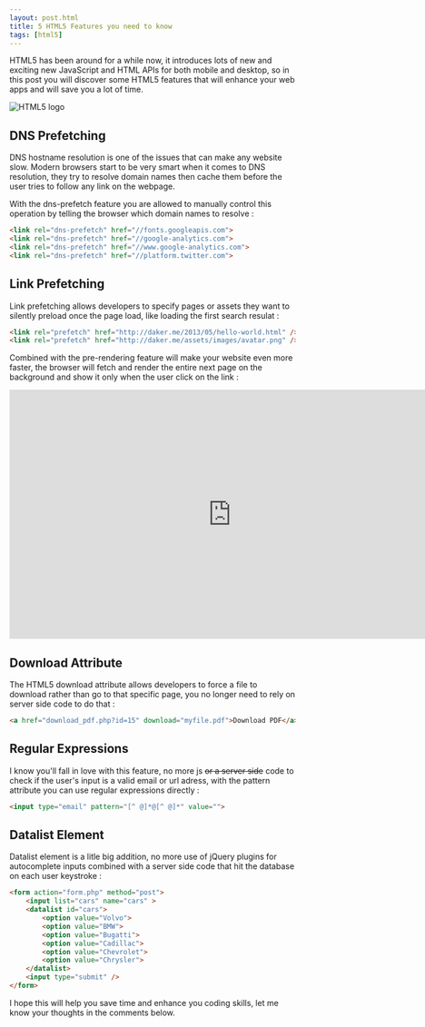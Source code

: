 ```yaml
---
layout: post.html
title: 5 HTML5 Features you need to know
tags: [html5]
---
```

HTML5 has been around for a while now, it introduces lots of new and exciting new JavaScript and HTML APIs for both mobile and desktop, so in this post you will discover some HTML5 features that will enhance your web apps and will save you a lot of time.

![HTML5 logo](/assets/posts/html5-logo.png)

## DNS Prefetching

DNS hostname resolution is one of the issues that can make any website slow. Modern browsers start to be very smart when it comes to DNS resolution, they try to resolve domain names then cache them before the user tries to follow any link on the webpage.

With the dns-prefetch feature you are allowed to manually control this operation by telling the browser which domain names to resolve :

``` html
<link rel="dns-prefetch" href="//fonts.googleapis.com">
<link rel="dns-prefetch" href="//google-analytics.com">
<link rel="dns-prefetch" href="//www.google-analytics.com">
<link rel="dns-prefetch" href="//platform.twitter.com">
```

## Link Prefetching

Link prefetching allows developers to specify pages or assets they want to silently preload once the page load, like loading the first search resulat :

``` html
<link rel="prefetch" href="http://daker.me/2013/05/hello-world.html" />
<link rel="prefetch" href="http://daker.me/assets/images/avatar.png" />
```

Combined with the pre-rendering feature will make your website even more faster, the browser will fetch and render the entire next page on the background and show it only when the user click on the link :

<iframe width="780" height="439" src="https://www.youtube.com/embed/_Jn93FDx9oI" frameborder="0" allowfullscreen></iframe>

## Download Attribute

The HTML5 download attribute allows developers to force a file to download rather than go to that specific page, you no longer need to rely on server side code to do that :

``` html
<a href="download_pdf.php?id=15" download="myfile.pdf">Download PDF</a>
```

## Regular Expressions

I know you'll fall in love with this feature, no more js <strike>or a server side</strike> code to check if the user's input is a valid email or url adress, with the pattern attribute you can use regular expressions directly :

``` html
<input type="email" pattern="[^ @]*@[^ @]*" value="">
```

## Datalist Element

Datalist element is a litle big addition, no more use of jQuery plugins for autocomplete inputs combined with a server side code that hit the database on each user keystroke :

``` html
<form action="form.php" method="post">
    <input list="cars" name="cars" >
    <datalist id="cars">
        <option value="Volvo">
        <option value="BMW">
        <option value="Bugatti">
        <option value="Cadillac">
        <option value="Chevrolet">
        <option value="Chrysler">
    </datalist>
    <input type="submit" />
</form>
```

I hope this will help you save time and enhance you coding skills, let me know your thoughts in the comments below.

